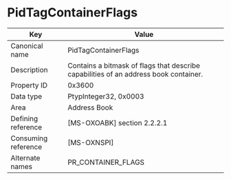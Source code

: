 # PidTagContainerFlags

| Key | Value |
|---|---|
| Canonical name | PidTagContainerFlags |
| Description | Contains a bitmask of flags that describe capabilities of an address book container. |
| Property ID | 0x3600 |
| Data type | PtypInteger32, 0x0003 |
| Area | Address Book |
| Defining reference | [MS-OXOABK] section 2.2.2.1 |
| Consuming reference | [MS-OXNSPI] |
| Alternate names | PR_CONTAINER_FLAGS |

